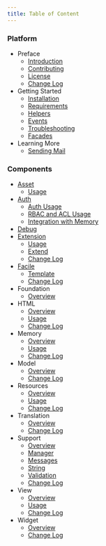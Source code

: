 ```yaml
---
title: Table of Content
---
```


### Platform
* Preface
  - [Introduction](/docs/2.0)
  - [Contributing](/docs/2.0/contributing)
  - [License](/docs/2.0/license)
  - [Change Log](/docs/2.0/changes)
* Getting Started
  - [Installation](/docs/2.0/installation)
  - [Requirements](/docs/2.0/installation#requirement)
  - [Helpers](/docs/2.0/helpers)
  - [Events](/docs/2.0/events)
  - [Troubleshooting](/docs/2.0/troubleshoot)
  - [Facades](/docs/2.0/facades)
* Learning More
  - [Sending Mail](/docs/2.0/mail)

### Components
* [Asset](/docs/2.0/components/asset)
  - [Usage](/docs/2.0/components/asset/usage)
* [Auth](/docs/2.0/components/auth)
  - [Auth Usage](/docs/2.0/components/auth/usage)
  - [RBAC and ACL Usage](/docs/2.0/components/auth/rbac)
  - [Integration with Memory](/docs/2.0/components/auth/memory-integration)
* [Debug](/docs/2.0/components/debug)
* [Extension](/docs/2.0/components/extension)
  - [Usage](/docs/2.0/components/extension/usage)
  - [Extend](/docs/2.0/components/extension/extend)
  - [Change Log](/docs/2.0/components/extension/changes)
* [Facile](/docs/2.0/components/facile)
  - [Template](/docs/2.0/components/facile/templating)
  - [Change Log](/docs/2.0/components/facile/changes)
* Foundation
  - [Overview](/docs/2.0/components/foundation)
* HTML
  - [Overview](/docs/2.0/components/html)
  - [Usage](/docs/2.0/components/html/usage)
  - [Change Log](/docs/2.0/components/html/changes)
* Memory
  - [Overview](/docs/2.0/components/memory)
  - [Usage](/docs/2.0/components/memory/usage)
  - [Change Log](/docs/2.0/components/memory/changes)
* Model
  - [Overview](/docs/2.0/components/model)
  - [Change Log](/docs/2.0/components/model/changes)
* Resources
  - [Overview](/docs/2.0/components/resources)
  - [Usage](/docs/2.0/components/resources/usage)
  - [Change Log](/docs/2.0/components/resources/changes)
* Translation
  - [Overview](/docs/2.0/components/translation)
  - [Change Log](/docs/2.0/components/translation/changes)
* Support
  - [Overview](/docs/2.0/components/support)
  - [Manager](/docs/2.0/components/support/manager)
  - [Messages](/docs/2.0/components/support/messages)
  - [String](/docs/2.0/components/support/str)
  - [Validation](/docs/2.0/components/support/validator)
  - [Change Log](/docs/2.0/components/support/changes)
* View
  - [Overview](/docs/2.0/components/view)
  - [Usage](/docs/2.0/components/view/usage)
  - [Change Log](/docs/2.0/components/view/changes)
* Widget
  - [Overview](/docs/2.0/components/widget)
  - [Change Log](/docs/2.0/components/widget/changes)
